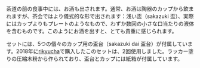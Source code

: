 <p>茶道の前の食事中には、お酒も出されます。通常、お酒は陶器のカップから飲まれますが、茶会ではより儀式的な形で出されます：浅い盃（sakazuki 盃）、実際にはカップよりもプレートのようなもので、わずか数回の小さな口当たりの液体を含むものです。このようにお酒を出すと、とても貴重に感じられます。</p>
<p>セットには、5つの個々のカップ用の盃台（sakazuki dai 盃台）が付属しています。2018年に<a href="https://www.rikyucha.com/item/list2/283041">rikyucha</a>で購入したこのセットは、2回使用しました。ラッカー塗りの圧縮木粉から作られており、盃台とカップには紙箱が付属しています。</p>
